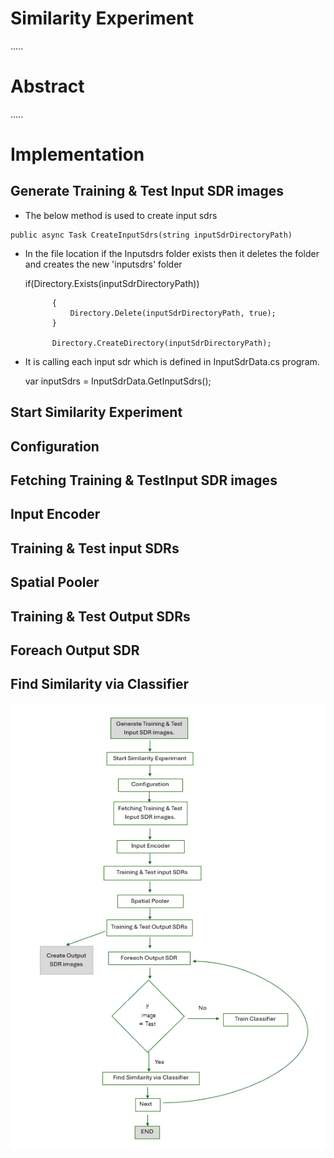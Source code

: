 # Similarity Experiment

.....

# Abstract
.....

# Implementation




## Generate Training & Test Input SDR images

-  The below method is used to create input sdrs 

 <div class= "grey">

    public async Task CreateInputSdrs(string inputSdrDirectoryPath)

</div>


- In the file location if the Inputsdrs folder exists then it deletes the folder and creates the new 'inputsdrs' folder

    <div class= "grey"> if(Directory.Exists(inputSdrDirectoryPath))
            
            {
                Directory.Delete(inputSdrDirectoryPath, true);
            }

            Directory.CreateDirectory(inputSdrDirectoryPath);

</div>
    


- It is calling each input sdr which is defined in InputSdrData.cs program.

     <div class= "grey"> 
     var inputSdrs = InputSdrData.GetInputSdrs();
     </div>






## Start Similarity Experiment

## Configuration

## Fetching Training & TestInput SDR images

## Input Encoder

## Training & Test input SDRs

## Spatial Pooler

## Training & Test Output SDRs

## Foreach Output SDR

## Find Similarity via Classifier


![File](file.png)





